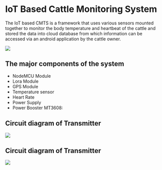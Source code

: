 # IoT Based Cattle Monitoring System

The IoT based CMTS is a framework that uses various sensors mounted together to monitor the body temperature and heartbeat of the cattle and stored the data into cloud database from which information can be accessed via an android application by the cattle owner.

![](https://github.com/hirokjyoti-k/Cattle-Tracker/blob/master/images/receiver.jpg)

## The major components of the system

- NodeMCU Module
- Lora Module
- GPS Module
- Temperature sensor
- Heart Rate 
- Power Supply
- Power Booster MT3608:


## Circuit diagram of Transmitter
![](https://github.com/hirokjyoti-k/Cattle-Tracker/blob/master/images/transmitter.jpg) 



## Circuit diagram of Transmitter
![](https://github.com/hirokjyoti-k/Cattle-Tracker/blob/master/images/receiver.jpg)


